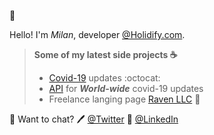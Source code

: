 :tada:

Hello! I'm *Milan*, developer [@Holidify.com](Holidify.com).

>**Some of my latest side projects :coffee:**
>- [Covid-19](https://milanchhatralia.github.io/Covid-live-front/) updates :octocat: 
>- [API](http://covid-live.azurewebsites.net/city/anand) for ***World-wide*** covid-19 updates 
>- Freelance langing page [Raven LLC](https://paybyraven.com) :penguin:

:email: Want to chat?  :pen: [@Twitter](https://twitter.com/MilanChhatralia)  :postbox: [@LinkedIn](https://www.linkedin.com/in/milanchhatralia) 
